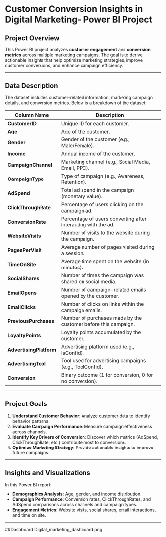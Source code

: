 # Customer Conversion Insights in Digital Marketing- Power BI Project

## Project Overview
This Power BI project analyzes **customer engagement** and **conversion metrics** across multiple marketing campaigns. The goal is to derive actionable insights that help optimize marketing strategies, improve customer conversions, and enhance campaign efficiency.

---

## Data Description
The dataset includes customer-related information, marketing campaign details, and conversion metrics. Below is a breakdown of the dataset:

| **Column Name**           | **Description**                                                                 |
|---------------------------|-------------------------------------------------------------------------------|
| **CustomerID**            | Unique ID for each customer.                                                  |
| **Age**                   | Age of the customer.                                                          |
| **Gender**                | Gender of the customer (e.g., Male/Female).                                   |
| **Income**                | Annual income of the customer.                                                |
| **CampaignChannel**       | Marketing channel (e.g., Social Media, Email, PPC).                           |
| **CampaignType**          | Type of campaign (e.g., Awareness, Retention).                                |
| **AdSpend**               | Total ad spend in the campaign (monetary value).                              |
| **ClickThroughRate**      | Percentage of users clicking on the campaign ad.                              |
| **ConversionRate**        | Percentage of users converting after interacting with the ad.                 |
| **WebsiteVisits**         | Number of visits to the website during the campaign.                          |
| **PagesPerVisit**         | Average number of pages visited during a session.                             |
| **TimeOnSite**            | Average time spent on the website (in minutes).                               |
| **SocialShares**          | Number of times the campaign was shared on social media.                      |
| **EmailOpens**            | Number of campaign-related emails opened by the customer.                     |
| **EmailClicks**           | Number of clicks on links within the campaign emails.                         |
| **PreviousPurchases**     | Number of purchases made by the customer before this campaign.                |
| **LoyaltyPoints**         | Loyalty points accumulated by the customer.                                   |
| **AdvertisingPlatform**   | Advertising platform used (e.g., IsConfid).                                   |
| **AdvertisingTool**       | Tool used for advertising campaigns (e.g., ToolConfid).                       |
| **Conversion**            | Binary outcome (1 for conversion, 0 for no conversion).                       |

---

## Project Goals

1. **Understand Customer Behavior**: Analyze customer data to identify behavior patterns.
2. **Evaluate Campaign Performance**: Measure campaign effectiveness across channels.
3. **Identify Key Drivers of Conversion**: Discover which metrics (AdSpend, ClickThroughRate, etc.) contribute most to conversions.
4. **Optimize Marketing Strategy**: Provide actionable insights to improve future campaigns.

---

## Insights and Visualizations

In this Power BI report:
- **Demographics Analysis**: Age, gender, and income distribution.
- **Campaign Performance**: Conversion rates, ClickThroughRates, and AdSpend comparisons across channels and campaign types.
- **Engagement Metrics**: Website visits, social shares, email interactions, and time on site.


---

##Dashboard 
Digital_marketing_dashboard.png

